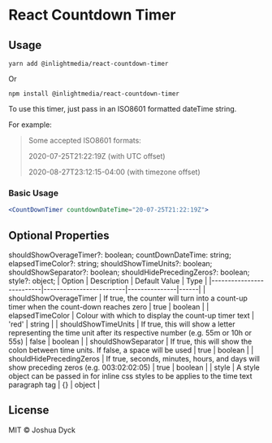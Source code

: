 # React Countdown Timer

## Usage

`yarn add @inlightmedia/react-countdown-timer`

Or

`npm install @inlightmedia/react-countdown-timer`

To use this timer, just pass in an ISO8601 formatted dateTime string.

For example:
> Some accepted ISO8601 formats:
>
> 2020-07-25T21:22:19Z (with UTC offset)
>
> 2020-08-27T23:12:15-04:00 (with timezone offset)

### Basic Usage

```jsx
<CountDownTimer countdownDateTime="20-07-25T21:22:19Z">
```

## Optional Properties
shouldShowOverageTimer?: boolean;
  countDownDateTime: string;
  elapsedTimeColor?: string;
  shouldShowTimeUnits?: boolean;
  shouldShowSeparator?: boolean;
  shouldHidePrecedingZeros?: boolean;
  style?: object;
| Option                   | Description             | Default Value | Type |
|--------------------------|-------------------------|---------------|------|
| shouldShowOverageTimer   | If true, the counter will turn into a count-up timer when the count-down reaches zero   | true | boolean |
| elapsedTimeColor         | Colour with which to display the count-up timer text  | 'red' | string |
| shouldShowTimeUnits      | If true, this will show a letter representing the time unit after its respective number (e.g. 55m or 10h or 55s) | false | boolean |
| shouldShowSeparator      | If true, this will show the colon between time units. If false, a space will be used | true | boolean |
| shouldHidePrecedingZeros | If true, seconds, minutes, hours, and days will show preceding zeros (e.g. 003:02:02:05) | true | boolean |
| style                    | A style object can be passed in for inline css styles to be applies to the time text paragraph tag | {} | object |

## License

MIT © Joshua Dyck
